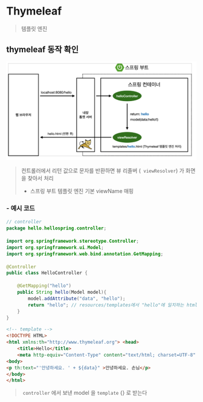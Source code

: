 # Thymeleaf

> 템플릿 엔진



## thymeleaf 동작 확인

![스크린샷 2021-01-10 오후 3.37.27](./img/thymeleaf동작.png)

> 컨트롤러에서 리턴 값으로 문자를 반환하면 뷰 리졸버 (` viewResolver`) 가 화면을 찾아서 처리
>
> - 스프링 부트 템플릿 엔진 기본 viewName 매핑

### - 예시 코드

~~~java
// controller
package hello.hellospring.controller;

import org.springframework.stereotype.Controller;
import org.springframework.ui.Model;
import org.springframework.web.bind.annotation.GetMapping;

@Controller
public class HelloController {

    @GetMapping("hello")
    public String hello(Model model){
        model.addAttribute("data", "hello");
        return "hello"; // resources/templates에서 "hello"에 일치하는 html파일을 찾는다
    }
}
~~~

~~~html
<!-- template -->
<!DOCTYPE HTML>
<html xmlns:th="http://www.thymeleaf.org"> <head>
    <title>Hello</title>
    <meta http-equiv="Content-Type" content="text/html; charset=UTF-8" /> </head>
<body>
<p th:text="'안녕하세요. ' + ${data}" >안녕하세요. 손님</p>
</body>
</html>
~~~

> ​	`controller` 에서 보낸 model 을 `template` {} 로 받는다  
